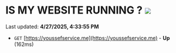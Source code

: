 # IS MY WEBSITE RUNNING ? [![](https://img.shields.io/static/v1?label=Sponsor&message=%E2%9D%A4&logo=GitHub&color=%23fe8e86)](https://github.com/sponsors/Youssef-Lehmam)

Last updated: **4/27/2025, 4:33:55 PM**

- `GET` [https://youssefservice.me](https://youssefservice.me) - **Up** (162ms)
